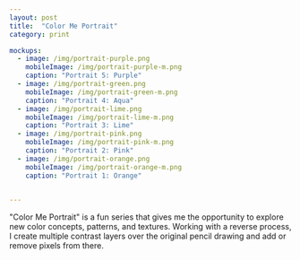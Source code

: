 ```yaml
---
layout: post
title:  "Color Me Portrait"
category: print

mockups:
  - image: /img/portrait-purple.png
    mobileImage: /img/portrait-purple-m.png
    caption: "Portrait 5: Purple"
  - image: /img/portrait-green.png
    mobileImage: /img/portrait-green-m.png
    caption: "Portrait 4: Aqua"
  - image: /img/portrait-lime.png
    mobileImage: /img/portrait-lime-m.png
    caption: "Portrait 3: Lime"
  - image: /img/portrait-pink.png
    mobileImage: /img/portrait-pink-m.png
    caption: "Portrait 2: Pink"
  - image: /img/portrait-orange.png
    mobileImage: /img/portrait-orange-m.png
    caption: "Portrait 1: Orange"

 
---
```


"Color Me Portrait" is a fun series that gives me the opportunity to explore new color concepts, patterns, and textures. 
Working with a reverse process, I create multiple contrast layers over the original pencil drawing and add or remove pixels from there.
